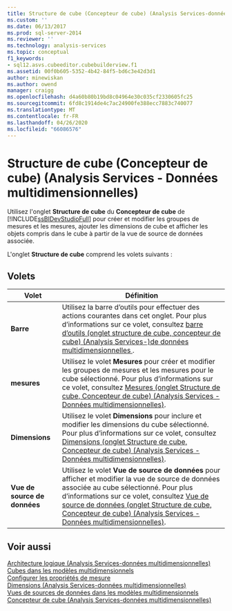 ```yaml
---
title: Structure de cube (Concepteur de cube) (Analysis Services-données multidimensionnelles) | Microsoft Docs
ms.custom: ''
ms.date: 06/13/2017
ms.prod: sql-server-2014
ms.reviewer: ''
ms.technology: analysis-services
ms.topic: conceptual
f1_keywords:
- sql12.asvs.cubeeditor.cubebuilderview.f1
ms.assetid: 00f0b605-5352-4b42-84f5-bd6c3e42d3d1
author: minewiskan
ms.author: owend
manager: craigg
ms.openlocfilehash: d4a60b80b19bd8c04964e30c035cf2330605fc25
ms.sourcegitcommit: 6fd8c1914de4c7ac24900fe388ecc7883c740077
ms.translationtype: MT
ms.contentlocale: fr-FR
ms.lasthandoff: 04/26/2020
ms.locfileid: "66086576"
---
```

# <a name="cube-structure-cube-designer-analysis-services---multidimensional-data"></a>Structure de cube (Concepteur de cube) (Analysis Services - Données multidimensionnelles)
  Utilisez l'onglet **Structure de cube** du **Concepteur de cube** de [!INCLUDE[ssBIDevStudioFull](../includes/ssbidevstudiofull-md.md)] pour créer et modifier les groupes de mesures et les mesures, ajouter les dimensions de cube et afficher les objets compris dans le cube à partir de la vue de source de données associée.  
  
 L'onglet **Structure de cube** comprend les volets suivants :  
  
## <a name="panes"></a>Volets  
  
|Volet|Définition|  
|----------|----------------|  
|**Barre**|Utilisez la barre d’outils pour effectuer des actions courantes dans cet onglet. Pour plus d’informations sur ce volet, consultez [barre d’outils &#40;onglet structure de cube, concepteur de cube&#41; &#40;Analysis Services-&#41;de données multidimensionnelles ](toolbar-cube-structure-cube-designer-analysis-services-multidimensional-data.md).|  
|**mesures**|Utilisez le volet **Mesures** pour créer et modifier les groupes de mesures et les mesures pour le cube sélectionné. Pour plus d’informations sur ce volet, consultez [Mesures &#40;onglet Structure de cube, Concepteur de cube&#41; &#40;Analysis Services - Données multidimensionnelles&#41;](measures-cube-structure-cube-designer-analysis-services-multidimensional-data.md).|  
|**Dimensions**|Utilisez le volet **Dimensions** pour inclure et modifier les dimensions du cube sélectionné. Pour plus d’informations sur ce volet, consultez [Dimensions &#40;onglet Structure de cube, Concepteur de cube&#41; &#40;Analysis Services - Données multidimensionnelles&#41;](dimensions-cube-structure-cube-designer-analysis-services-multidimensional-data.md).|  
|**Vue de source de données**|Utilisez le volet **Vue de source de données** pour afficher et modifier la vue de source de données associée au cube sélectionné. Pour plus d’informations sur ce volet, consultez [Vue de source de données &#40;onglet Structure de cube, Concepteur de cube&#41; &#40;Analysis Services - Données multidimensionnelles&#41;](data-source-view-cube-designer-analysis-services-multidimensional-data.md).|  
  
## <a name="see-also"></a>Voir aussi  
 [Architecture logique &#40;Analysis Services-données multidimensionnelles&#41;](multidimensional-models/olap-logical/understanding-microsoft-olap-logical-architecture.md)   
 [Cubes dans les modèles multidimensionnels](multidimensional-models/cubes-in-multidimensional-models.md)   
 [Configurer les propriétés de mesure](multidimensional-models/configure-measure-properties.md)   
 [Dimensions &#40;Analysis Services-données multidimensionnelles&#41;](multidimensional-models-olap-logical-dimension-objects/dimensions-analysis-services-multidimensional-data.md)   
 [Vues de sources de données dans les modèles multidimensionnels](multidimensional-models/data-source-views-in-multidimensional-models.md)   
 [Concepteur de cube &#40;Analysis Services-données multidimensionnelles&#41;](cube-designer-analysis-services-multidimensional-data.md)  
  
  
